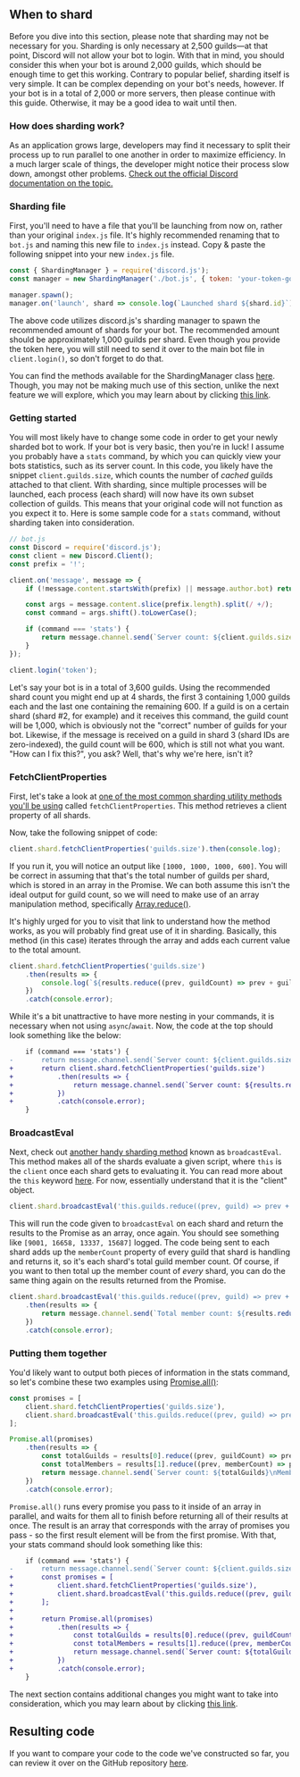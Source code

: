 ## When to shard

Before you dive into this section, please note that sharding may not be necessary for you. Sharding is only necessary at 2,500 guilds—at that point, Discord will not allow your bot to login. With that in mind, you should consider this when your bot is around 2,000 guilds, which should be enough time to get this working. Contrary to popular belief, sharding itself is very simple. It can be complex depending on your bot's needs, however. If your bot is in a total of 2,000 or more servers, then please continue with this guide. Otherwise, it may be a good idea to wait until then.

### How does sharding work?

As an application grows large, developers may find it necessary to split their process up to run parallel to one another in order to maximize efficiency. In a much larger scale of things, the developer might notice their process slow down, amongst other problems.
[Check out the official Discord documentation on the topic.](https://discordapp.com/developers/docs/topics/gateway#sharding)

### Sharding file

First, you'll need to have a file that you'll be launching from now on, rather than your original `index.js` file. It's highly recommended renaming that to `bot.js` and naming this new file to `index.js` instead. Copy & paste the following snippet into your new `index.js` file.

```js
const { ShardingManager } = require('discord.js');
const manager = new ShardingManager('./bot.js', { token: 'your-token-goes-here' });

manager.spawn();
manager.on('launch', shard => console.log(`Launched shard ${shard.id}`));
```

The above code utilizes discord.js's sharding manager to spawn the recommended amount of shards for your bot. The recommended amount should be approximately 1,000 guilds per shard. Even though you provide the token here, you will still need to send it over to the main bot file in `client.login()`, so don't forget to do that.

<tip>You can find the methods available for the ShardingManager class [here](https://discord.js.org/#/docs/main/master/class/ShardingManager). Though, you may not be making much use of this section, unlike the next feature we will explore, which you may learn about by clicking [this link](/sharding/basic-changes).</tip>

### Getting started

You will most likely have to change some code in order to get your newly sharded bot to work. If your bot is very basic, then you're in luck! I assume you probably have a `stats` command, by which you can quickly view your bots statistics, such as its server count. In this code, you likely have the snippet `client.guilds.size`, which counts the number of *cached* guilds attached to that client. With sharding, since multiple processes will be launched, each process (each shard) will now have its own subset collection of guilds. This means that your original code will not function as you expect it to. Here is some sample code for a `stats` command, without sharding taken into consideration.

```js
// bot.js
const Discord = require('discord.js');
const client = new Discord.Client();
const prefix = '!';

client.on('message', message => {
	if (!message.content.startsWith(prefix) || message.author.bot) return;

	const args = message.content.slice(prefix.length).split(/ +/);
	const command = args.shift().toLowerCase();

	if (command === 'stats') {
		return message.channel.send(`Server count: ${client.guilds.size}`);
	}
});

client.login('token');
```

Let's say your bot is in a total of 3,600 guilds. Using the recommended shard count you might end up at 4 shards, the first 3 containing 1,000 guilds each and the last one containing the remaining 600. If a guild is on a certain shard (shard #2, for example) and it receives this command, the guild count will be 1,000, which is obviously not the "correct" number of guilds for your bot. Likewise, if the message is received on a guild in shard 3 (shard IDs are zero-indexed), the guild count will be 600, which is still not what you want. "How can I fix this?", you ask? Well, that's why we're here, isn't it?

### FetchClientProperties

First, let's take a look at [one of the most common sharding utility methods you'll be using](https://discord.js.org/#/docs/main/stable/class/ShardClientUtil?scrollTo=fetchClientProperties) called `fetchClientProperties`. This method retrieves a client property of all shards.

Now, take the following snippet of code:

```js
client.shard.fetchClientProperties('guilds.size').then(console.log);
```

If you run it, you will notice an output like `[1000, 1000, 1000, 600]`. You will be correct in assuming that that's the total number of guilds per shard, which is stored in an array in the Promise. We can both assume this isn't the ideal output for guild count, so we will need to make use of an array manipulation method, specifically [Array.reduce()](https://developer.mozilla.org/en-US/docs/Web/JavaScript/Reference/Global_Objects/Array/Reduce).

It's highly urged for you to visit that link to understand how the method works, as you will probably find great use of it in sharding. Basically, this method (in this case) iterates through the array and adds each current value to the total amount.

```js
client.shard.fetchClientProperties('guilds.size')
	.then(results => {
		console.log(`${results.reduce((prev, guildCount) => prev + guildCount, 0)} total guilds`);
	})
	.catch(console.error);
```

While it's a bit unattractive to have more nesting in your commands, it is necessary when not using `async`/`await`. Now, the code at the top should look something like the below:

```diff
	if (command === 'stats') {
-		return message.channel.send(`Server count: ${client.guilds.size}`);
+		return client.shard.fetchClientProperties('guilds.size')
+			.then(results => {
+				return message.channel.send(`Server count: ${results.reduce((prev, guildCount) => prev + guildCount, 0)}`);
+			})
+			.catch(console.error);
	}
```

### BroadcastEval

Next, check out [another handy sharding method](https://discord.js.org/#/docs/main/stable/class/ShardClientUtil?scrollTo=broadcastEval) known as `broadcastEval`. This method makes all of the shards evaluate a given script, where `this` is the `client` once each shard gets to evaluating it. You can read more about the `this` keyword [here](https://developer.mozilla.org/en-US/docs/Web/JavaScript/Reference/Operators/this). For now, essentially understand that it is the "client" object.

```js
client.shard.broadcastEval('this.guilds.reduce((prev, guild) => prev + guild.memberCount, 0)').then(console.log);
```

This will run the code given to `broadcastEval` on each shard and return the results to the Promise as an array, once again. You should see something like `[9001, 16658, 13337, 15687]` logged. The code being sent to each shard adds up the `memberCount` property of every guild that shard is handling and returns it, so it's each shard's total guild member count. Of course, if you want to then total up the member count of *every* shard, you can do the same thing again on the results returned from the Promise.

```js
client.shard.broadcastEval('this.guilds.reduce((prev, guild) => prev + guild.memberCount, 0)')
	.then(results => {
		return message.channel.send(`Total member count: ${results.reduce((prev, memberCount) => prev + memberCount, 0)}`);
	})
	.catch(console.error);
```

### Putting them together

You'd likely want to output both pieces of information in the stats command, so let's combine these two examples using [Promise.all()](https://developer.mozilla.org/en-US/docs/Web/JavaScript/Reference/Global_Objects/Promise/all):

```js
const promises = [
	client.shard.fetchClientProperties('guilds.size'),
	client.shard.broadcastEval('this.guilds.reduce((prev, guild) => prev + guild.memberCount, 0)'),
];

Promise.all(promises)
	.then(results => {
		const totalGuilds = results[0].reduce((prev, guildCount) => prev + guildCount, 0);
		const totalMembers = results[1].reduce((prev, memberCount) => prev + memberCount, 0);
		return message.channel.send(`Server count: ${totalGuilds}\nMember count: ${totalMembers}`);
	})
	.catch(console.error);
```

`Promise.all()` runs every promise you pass to it inside of an array in parallel, and waits for them all to finish before returning all of their results at once. The result is an array that corresponds with the array of promises you pass - so the first result element will be from the first promise. With that, your stats command should look something like this:

```diff
	if (command === 'stats') {
-		return message.channel.send(`Server count: ${client.guilds.size}`);
+		const promises = [
+			client.shard.fetchClientProperties('guilds.size'),
+			client.shard.broadcastEval('this.guilds.reduce((prev, guild) => prev + guild.memberCount, 0)'')
+		];
+
+		return Promise.all(promises)
+			.then(results => {
+				const totalGuilds = results[0].reduce((prev, guildCount) => prev + guildCount, 0);
+				const totalMembers = results[1].reduce((prev, memberCount) => prev + memberCount, 0);
+				return message.channel.send(`Server count: ${totalGuilds}\nMember count: ${totalMembers}`);
+			})
+			.catch(console.error);
	}
```

The next section contains additional changes you might want to take into consideration, which you may learn about by clicking [this link](/sharding/additional-information).

## Resulting code

If you want to compare your code to the code we've constructed so far, you can review it over on the GitHub repository [here](https://github.com/discordjs/guide/tree/master/code-samples/sharding/getting-started).
